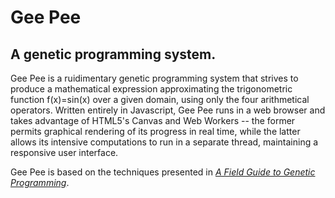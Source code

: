 Gee Pee
=======

A genetic programming system.
-----------------------------

Gee Pee is a ruidimentary genetic programming system that strives to produce a
mathematical expression approximating the trigonometric function f(x)=sin(x)
over a given domain, using only the four arithmetical operators.  Written
entirely in Javascript, Gee Pee runs in a web browser and takes advantage of
HTML5's Canvas and Web Workers -- the former permits graphical rendering of its
progress in real time, while the latter allows its intensive computations to
run in a separate thread, maintaining a responsive user interface.

Gee Pee is based on the techniques presented in [_A Field Guide to Genetic
Programming_](http://www.gp-field-guide.org.uk/).
